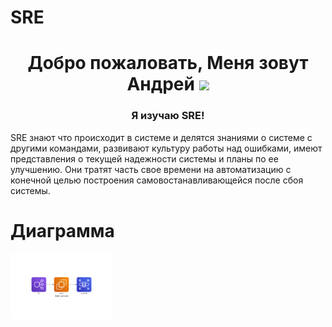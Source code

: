 # SRE

<h1 align="center">Добро пожаловать, Меня зовут Андрей</a> 
<img src="https://avatars.mds.yandex.net/i?id=2578a44bcc3cf3be6f9dc5166ccd82b7-5588793-images-thumbs&n=13" height="105"/></h1>
<h3 align="center"> Я изучаю SRE!</h5>
SRE знают что происходит в системе и делятся знаниями о системе с другими
командами, развивают культуру работы над ошибками, имеют представления о
текущей надежности системы и планы по ее улучшению. Они тратят часть свое
времени на автоматизацию с конечной целью построения
самовостанавливающейся после сбоя системы.

# Диаграмма
<img src="https://github.com/AndreyKosov81/SRE/blob/main/web_service.png" height="105"/></h1>
